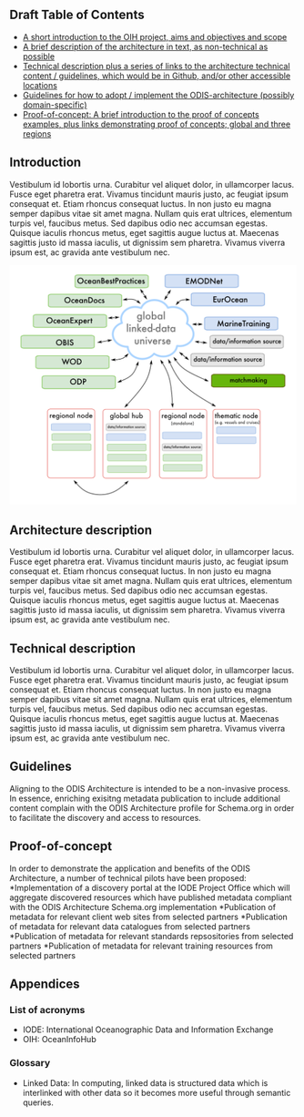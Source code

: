 ## Draft Table of Contents

- [A short introduction to the OIH project, aims and objectives and scope](#introduction)
- [A brief description of the architecture in text, as non-technical as possible](#architecture-description)
- [Technical description plus a series of links to the architecture technical content / guidelines, which would be in Github, and/or other accessible locations](#technical-description)
- [Guidelines for how to adopt / implement the ODIS-architecture (possibly domain-specific)](#guidelines)
- [Proof-of-concept: A brief introduction to the proof of concepts examples, plus links demonstrating proof of concepts; global and three regions](#proof-of-concept)

## Introduction

Vestibulum id lobortis urna. Curabitur vel aliquet dolor, in ullamcorper lacus. Fusce eget pharetra erat. Vivamus tincidunt mauris justo, ac feugiat ipsum consequat et. Etiam rhoncus consequat luctus. In non justo eu magna semper dapibus vitae sit amet magna. Nullam quis erat ultrices, elementum turpis vel, faucibus metus. Sed dapibus odio nec accumsan egestas. Quisque iaculis rhoncus metus, eget sagittis augue luctus at. Maecenas sagittis justo id massa iaculis, ut dignissim sem pharetra. Vivamus viverra ipsum est, ac gravida ante vestibulum nec.

![oih](images/oih.png)

## Architecture description

Vestibulum id lobortis urna. Curabitur vel aliquet dolor, in ullamcorper lacus. Fusce eget pharetra erat. Vivamus tincidunt mauris justo, ac feugiat ipsum consequat et. Etiam rhoncus consequat luctus. In non justo eu magna semper dapibus vitae sit amet magna. Nullam quis erat ultrices, elementum turpis vel, faucibus metus. Sed dapibus odio nec accumsan egestas. Quisque iaculis rhoncus metus, eget sagittis augue luctus at. Maecenas sagittis justo id massa iaculis, ut dignissim sem pharetra. Vivamus viverra ipsum est, ac gravida ante vestibulum nec.

## Technical description

Vestibulum id lobortis urna. Curabitur vel aliquet dolor, in ullamcorper lacus. Fusce eget pharetra erat. Vivamus tincidunt mauris justo, ac feugiat ipsum consequat et. Etiam rhoncus consequat luctus. In non justo eu magna semper dapibus vitae sit amet magna. Nullam quis erat ultrices, elementum turpis vel, faucibus metus. Sed dapibus odio nec accumsan egestas. Quisque iaculis rhoncus metus, eget sagittis augue luctus at. Maecenas sagittis justo id massa iaculis, ut dignissim sem pharetra. Vivamus viverra ipsum est, ac gravida ante vestibulum nec.

## Guidelines

Aligning to the ODIS Architecture is intended to be a non-invasive process. In essence, enriching exisitng metadata publication to include additional content complain with the ODIS Architecture profile for Schema.org in order to facilitate the discovery and access to resources.

## Proof-of-concept

In order to demonstrate the application and benefits of the ODIS Architecture, a number of technical pilots have been proposed:
*Implementation of a discovery portal at the IODE Project Office which will aggregate discovered resources which have published metadata compliant with the ODIS Architecture Schema.org implementation
*Publication of metadata for relevant client web sites from selected partners
*Publication of metadata for relevant data catalogues from selected partners
*Publication of metadata for relevant standards repsositories from selected partners
*Publication of metadata for relevant training resources from selected partners

## Appendices

### List of acronyms

- IODE: International Oceanographic Data and Information Exchange
- OIH: OceanInfoHub

### Glossary

- Linked Data: In computing, linked data is structured data which is interlinked with other data so it becomes more useful through semantic queries.